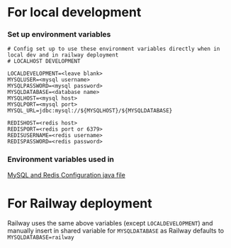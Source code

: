 # For local development
### Set up environment variables
```
# Config set up to use these environment variables directly when in local dev and in railway deployment
# LOCALHOST DEVELOPMENT

LOCALDEVELOPMENT=<leave blank>
MYSQLUSER=<mysql username>
MYSQLPASSWORD=<mysql password>
MYSQLDATABASE=<database name>
MYSQLHOST=<mysql host>
MYSQLPORT=<mysql port>
MYSQL_URL=jdbc:mysql://${MYSQLHOST}/${MYSQLDATABASE}

REDISHOST=<redis host>
REDISPORT=<redis port or 6379>
REDISUSERNAME=<redis username>
REDISPASSWORD=<redis password>
```
### Environment variables used in
[MySQL and Redis Configuration java file](https://github.com/Raynerenyar/paf_assessment/blob/main/src/main/java/sg/edu/nus/iss/app/assessment/config/Config.java)

# For Railway deployment
Railway uses the same above variables (except `LOCALDEVELOPMENT`) and manually insert in shared variable for `MYSQLDATABASE` as Railway defaults to `MYSQLDATABASE=railway`